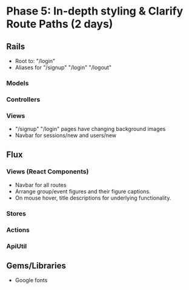 # Phase 5: In-depth styling & Clarify Route Paths (2 days)

## Rails
* Root to: "/login"
* Aliases for "/signup" "/login" "/logout"

### Models
### Controllers
### Views
* "/signup" "/login" pages have changing background images
* Navbar for sessions/new and users/new

## Flux
### Views (React Components)
* Navbar for all routes
* Arrange group/event figures and their figure captions.
* On mouse hover, title descriptions for underlying functionality.

### Stores
### Actions
### ApiUtil

## Gems/Libraries
* Google fonts
